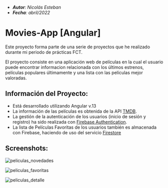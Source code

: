 - _**Autor**: Nicolás Esteban_
- _**Fecha**: abril/2022_


# Movies-App [Angular]
Este proyecto forma parte de una serie de proyectos que he realizado durante mi periodo de prácticas FCT.

El proyecto consiste en una aplicación web de películas en la cual el usuario puede encontrar informacion relacionada con los últimos estrenos, películas populares últimamente y una lista con las películas mejor valoradas.

## Información del Proyecto:
- Está desarrollado utilizando Angular v.13
- La información de las películas es obtenida de la API [TMDB](themoviedb.org).
- La gestión de la autenticación de los usuarios (inicio de sesión y registro) ha sido realizada con [Firebase Authentication](https://firebase.google.com).
- La lista de Películas Favoritas de los usuarios también es almacenada con Firebase, haciendo de uso del servicio [Firestore](https://firebase.google.com)

## Screenshots:

![peliculas_novedades](https://user-images.githubusercontent.com/43449804/168979674-3eaada53-e68f-40a8-900b-e55df80da432.png)

![peliculas_favoritas](https://user-images.githubusercontent.com/43449804/168979714-4a6bef26-1b32-4669-acb1-75738c28c6c1.png)

![peliculas_detalle](https://user-images.githubusercontent.com/43449804/168979757-0f922ae4-bce4-40c4-b242-087251eafbd6.png)



